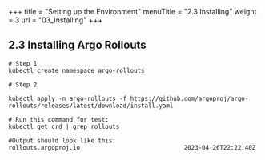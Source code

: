 +++
title = "Setting up the Environment"
menuTitle = "2.3 Installing"
weight = 3
url = "03_Installing"
+++

## 2.3 Installing Argo Rollouts
``` 
# Step 1 
kubectl create namespace argo-rollouts

# Step 2

kubectl apply -n argo-rollouts -f https://github.com/argoproj/argo-rollouts/releases/latest/download/install.yaml

# Run this command for test:
kubectl get crd | grep rollouts 

#Output should look like this: 
rollouts.argoproj.io                             2023-04-26T22:22:40Z
``` 



